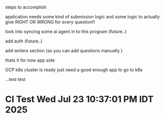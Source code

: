 steps to accomplish

application needs some kind of submission logic and some logic to actually give RIGHT OR WRONG for every question!!

look into syncing some ai agent in to this program (future..)

add auth (future..)

add writers section (so you can add questions manually )

thats it for now app side

GCP k8s cluster is ready just need a good enough app to go to k8s 

...test
test
# CI Test Wed Jul 23 10:37:01 PM IDT 2025
